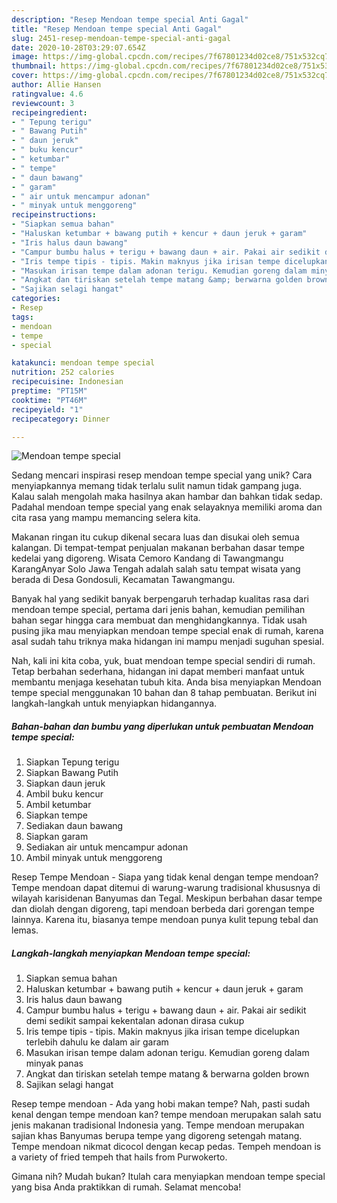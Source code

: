 ```yaml
---
description: "Resep Mendoan tempe special Anti Gagal"
title: "Resep Mendoan tempe special Anti Gagal"
slug: 2451-resep-mendoan-tempe-special-anti-gagal
date: 2020-10-28T03:29:07.654Z
image: https://img-global.cpcdn.com/recipes/7f67801234d02ce8/751x532cq70/mendoan-tempe-special-foto-resep-utama.jpg
thumbnail: https://img-global.cpcdn.com/recipes/7f67801234d02ce8/751x532cq70/mendoan-tempe-special-foto-resep-utama.jpg
cover: https://img-global.cpcdn.com/recipes/7f67801234d02ce8/751x532cq70/mendoan-tempe-special-foto-resep-utama.jpg
author: Allie Hansen
ratingvalue: 4.6
reviewcount: 3
recipeingredient:
- " Tepung terigu"
- " Bawang Putih"
- " daun jeruk"
- " buku kencur"
- " ketumbar"
- " tempe"
- " daun bawang"
- " garam"
- " air untuk mencampur adonan"
- " minyak untuk menggoreng"
recipeinstructions:
- "Siapkan semua bahan"
- "Haluskan ketumbar + bawang putih + kencur + daun jeruk + garam"
- "Iris halus daun bawang"
- "Campur bumbu halus + terigu + bawang daun + air. Pakai air sedikit demi sedikit sampai kekentalan adonan dirasa cukup"
- "Iris tempe tipis - tipis. Makin maknyus jika irisan tempe dicelupkan terlebih dahulu ke dalam air garam"
- "Masukan irisan tempe dalam adonan terigu. Kemudian goreng dalam minyak panas"
- "Angkat dan tiriskan setelah tempe matang &amp; berwarna golden brown"
- "Sajikan selagi hangat"
categories:
- Resep
tags:
- mendoan
- tempe
- special

katakunci: mendoan tempe special 
nutrition: 252 calories
recipecuisine: Indonesian
preptime: "PT15M"
cooktime: "PT46M"
recipeyield: "1"
recipecategory: Dinner

---
```



![Mendoan tempe special](https://img-global.cpcdn.com/recipes/7f67801234d02ce8/751x532cq70/mendoan-tempe-special-foto-resep-utama.jpg)

Sedang mencari inspirasi resep mendoan tempe special yang unik? Cara menyiapkannya memang tidak terlalu sulit namun tidak gampang juga. Kalau salah mengolah maka hasilnya akan hambar dan bahkan tidak sedap. Padahal mendoan tempe special yang enak selayaknya memiliki aroma dan cita rasa yang mampu memancing selera kita.

Makanan ringan itu cukup dikenal secara luas dan disukai oleh semua kalangan. Di tempat-tempat penjualan makanan berbahan dasar tempe kedelai yang digoreng. Wisata Cemoro Kandang di Tawangmangu KarangAnyar Solo Jawa Tengah adalah salah satu tempat wisata yang berada di Desa Gondosuli, Kecamatan Tawangmangu.

Banyak hal yang sedikit banyak berpengaruh terhadap kualitas rasa dari mendoan tempe special, pertama dari jenis bahan, kemudian pemilihan bahan segar hingga cara membuat dan menghidangkannya. Tidak usah pusing jika mau menyiapkan mendoan tempe special enak di rumah, karena asal sudah tahu triknya maka hidangan ini mampu menjadi suguhan spesial.


Nah, kali ini kita coba, yuk, buat mendoan tempe special sendiri di rumah. Tetap berbahan sederhana, hidangan ini dapat memberi manfaat untuk membantu menjaga kesehatan tubuh kita. Anda bisa menyiapkan Mendoan tempe special menggunakan 10 bahan dan 8 tahap pembuatan. Berikut ini langkah-langkah untuk menyiapkan hidangannya.

<!--inarticleads1-->

##### Bahan-bahan dan bumbu yang diperlukan untuk pembuatan Mendoan tempe special:

1. Siapkan  Tepung terigu
1. Siapkan  Bawang Putih
1. Siapkan  daun jeruk
1. Ambil  buku kencur
1. Ambil  ketumbar
1. Siapkan  tempe
1. Sediakan  daun bawang
1. Siapkan  garam
1. Sediakan  air untuk mencampur adonan
1. Ambil  minyak untuk menggoreng


Resep Tempe Mendoan - Siapa yang tidak kenal dengan tempe mendoan? Tempe mendoan dapat ditemui di warung-warung tradisional khususnya di wilayah karisidenan Banyumas dan Tegal. Meskipun berbahan dasar tempe dan diolah dengan digoreng, tapi mendoan berbeda dari gorengan tempe lainnya. Karena itu, biasanya tempe mendoan punya kulit tepung tebal dan lemas. 

<!--inarticleads2-->

##### Langkah-langkah menyiapkan Mendoan tempe special:

1. Siapkan semua bahan
1. Haluskan ketumbar + bawang putih + kencur + daun jeruk + garam
1. Iris halus daun bawang
1. Campur bumbu halus + terigu + bawang daun + air. Pakai air sedikit demi sedikit sampai kekentalan adonan dirasa cukup
1. Iris tempe tipis - tipis. Makin maknyus jika irisan tempe dicelupkan terlebih dahulu ke dalam air garam
1. Masukan irisan tempe dalam adonan terigu. Kemudian goreng dalam minyak panas
1. Angkat dan tiriskan setelah tempe matang &amp; berwarna golden brown
1. Sajikan selagi hangat


Resep tempe mendoan - Ada yang hobi makan tempe? Nah, pasti sudah kenal dengan tempe mendoan kan? tempe mendoan merupakan salah satu jenis makanan tradisional Indonesia yang. Tempe mendoan merupakan sajian khas Banyumas berupa tempe yang digoreng setengah matang. Tempe mendoan nikmat dicocol dengan kecap pedas. Tempeh mendoan is a variety of fried tempeh that hails from Purwokerto. 

Gimana nih? Mudah bukan? Itulah cara menyiapkan mendoan tempe special yang bisa Anda praktikkan di rumah. Selamat mencoba!
